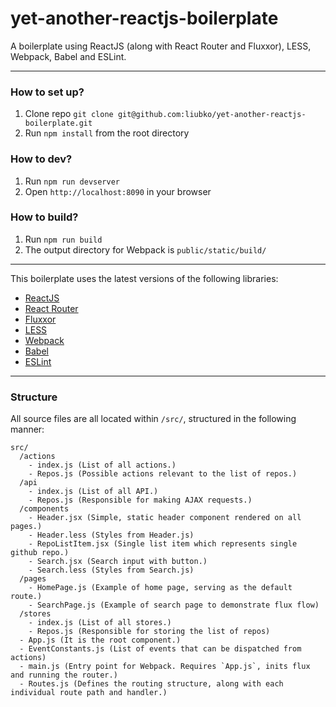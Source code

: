 yet-another-reactjs-boilerplate
============

A boilerplate using ReactJS (along with React Router and Fluxxor), LESS, Webpack, Babel and ESLint.

---

### How to set up?
1. Clone repo `git clone git@github.com:liubko/yet-another-reactjs-boilerplate.git`
2. Run `npm install` from the root directory

### How to dev?
1. Run `npm run devserver`
2. Open `http://localhost:8090` in your browser

### How to build?
1. Run `npm run build`
2. The output directory for Webpack is `public/static/build/`

---

This boilerplate uses the latest versions of the following libraries:
- [ReactJS](https://github.com/facebook/react)
- [React Router](https://github.com/rackt/react-router)
- [Fluxxor](https://github.com/BinaryMuse/fluxxor)
- [LESS](https://github.com/less/less.js)
- [Webpack](https://github.com/webpack/webpack)
- [Babel](https://github.com/babel/babel)
- [ESLint](https://github.com/eslint/eslint)

---

### Structure
All source files are all located within `/src/`, structured in the following manner:

```
src/
  /actions
    - index.js (List of all actions.)
    - Repos.js (Possible actions relevant to the list of repos.)
  /api
    - index.js (List of all API.)
    - Repos.js (Responsible for making AJAX requests.)
  /components
    - Header.jsx (Simple, static header component rendered on all pages.)
    - Header.less (Styles from Header.js)
    - RepoListItem.jsx (Single list item which represents single github repo.)
    - Search.jsx (Search input with button.)
    - Search.less (Styles from Search.js)
  /pages
    - HomePage.js (Example of home page, serving as the default route.)
    - SearchPage.js (Example of search page to demonstrate flux flow)
  /stores
    - index.js (List of all stores.)
    - Repos.js (Responsible for storing the list of repos)
  - App.js (It is the root component.)
  - EventConstants.js (List of events that can be dispatched from actions)
  - main.js (Entry point for Webpack. Requires `App.js`, inits flux and running the router.)
  - Routes.js (Defines the routing structure, along with each individual route path and handler.)
```
